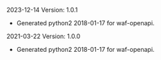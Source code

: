 2023-12-14 Version: 1.0.1
- Generated python2 2018-01-17 for waf-openapi.

2021-03-22 Version: 1.0.0
- Generated python2 2018-01-17 for waf-openapi.

